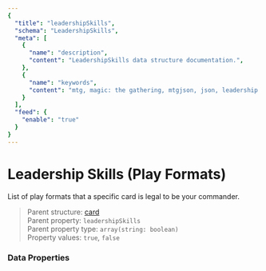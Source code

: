 ```yaml
---
{
  "title": "leadershipSkills",
  "schema": "LeadershipSkills",
  "meta": [
    {
      "name": "description",
      "content": "LeadershipSkills data structure documentation.",
    },
    {
      "name": "keywords",
      "content": "mtg, magic: the gathering, mtgjson, json, leadership skills, commander",
    }
  ],
  "feed": {
    "enable": "true"
  }
}
---
```


# Leadership Skills (Play Formats)

List of play formats that a specific card is legal to be your commander.

> Parent structure: [card](../card)  
> Parent property: `leadershipSkills`  
> Parent property type: `array(string: boolean)`  
> Property values: `true`, `false`

### Data Properties

<Documentation/>
